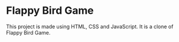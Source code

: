 # Flappy Bird Game


This project is made using HTML, CSS and JavaScript. 
It is a clone of Flappy Bird Game.
